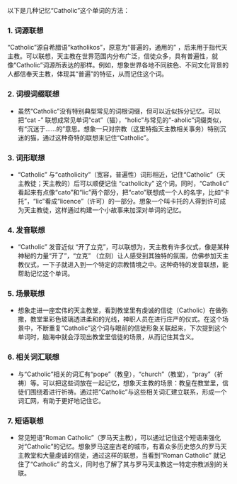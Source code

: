 以下是几种记忆“Catholic”这个单词的方法：

### 1. 词源联想
“Catholic”源自希腊语“katholikos”，原意为“普遍的，通用的” ，后来用于指代天主教。可以联想，天主教在世界范围内分布广泛，信徒众多，具有普遍性，就像“Catholic”词源所表达的那样。例如，想象世界各地不同肤色、不同文化背景的人都信奉天主教，体现其“普遍”的特征，从而记住这个词。

### 2. 词根词缀联想
 - 虽然“Catholic”没有特别典型常见的词根词缀，但可以近似拆分记忆。可以把“cat -” 联想成常见单词“cat”（猫），“holic”与常见的“-aholic”词缀类似，有“沉迷于……的”意思。想象一只对宗教（这里特指天主教相关事务）特别沉迷的猫，通过这种奇特的联想来记住“Catholic”。

### 3. 词形联想
 - “Catholic” 与“catholicity”（宽容，普遍性）词形相近，记住“Catholic”（天主教徒；天主教的）后可以顺便记住 “catholicity” 这个词。同时，“Catholic” 看起来有点像“cato”和“lic”两个部分，把“cato”联想成一个人的名字，比如“卡托”，“lic”看成“licence”（许可）的一部分。想象一个叫卡托的人得到许可成为天主教徒，这样通过构建一个小故事来加深对单词的记忆。

### 4. 发音联想
 - “Catholic” 发音近似 “开了立克”，可以联想为，天主教有许多仪式，像是某种神秘的力量“开了”，“立克” （立刻）让人感受到其独特的氛围，仿佛参加天主教仪式，一下子就进入到一个特定的宗教情境之中。这种奇特的发音联想，能帮助记忆这个单词。

### 5. 场景联想
 - 想象走进一座宏伟的天主教堂，看到教堂里有虔诚的信徒（Catholic）在做弥撒，教堂里彩色玻璃透进柔和的光线，神职人员在进行庄严的仪式。在这个场景中，不断重复“Catholic”这个词与眼前的信徒形象关联起来，下次提到这个单词时，脑海中就会浮现出教堂里信徒的场景，从而记住其含义。

### 6. 相关词汇联想
 - 与“Catholic”相关的词汇有“pope”（教皇），“church”（教堂），“pray”（祈祷）等。可以把这些词放在一起记忆，想象天主教的场景：教皇在教堂里，信徒们围绕着进行祈祷。通过把“Catholic”与这些相关词汇建立联系，形成一个词汇网，有助于更好地记住它。

### 7. 短语联想
 - 常见短语“Roman Catholic”（罗马天主教），可以通过记住这个短语来强化对“Catholic”的记忆。想象罗马这座古老的城市，有着众多历史悠久的罗马天主教堂和大量虔诚的信徒，通过这样的联想，当看到“Roman Catholic” 就记住了“Catholic” 的含义，同时也了解了其与罗马天主教这一特定宗教派别的关联。 
